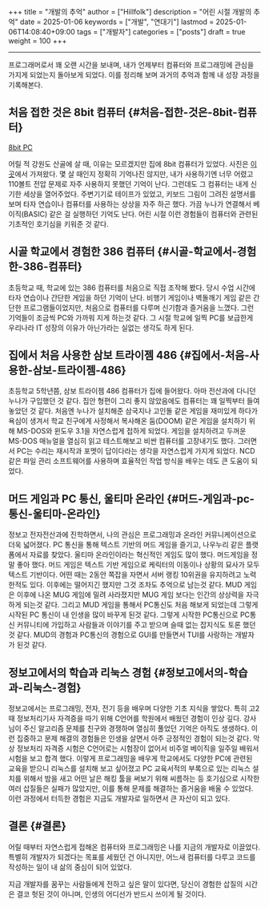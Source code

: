 +++
title = "개발의 추억"
author = ["Hillfolk"]
description = "어린 시절 개발의 추억"
date = 2025-01-06
keywords = ["개발", "연대기"]
lastmod = 2025-01-06T14:08:40+09:00
tags = ["개발자"]
categories = ["posts"]
draft = true
weight = 100
+++

---

프로그래머로서 꽤 오랜 시간을 보내며, 내가 언제부터 컴퓨터와 프로그래밍에 관심을 가지게 되었는지 돌아보게 되었다. 이를 정리해 보며 과거의 추억과 함께 내 성장 과정을 기록해본다.


## 처음 접한 것은 8bit 컴퓨터 {#처음-접한-것은-8bit-컴퓨터}

[8bit PC](/ox-hugo/8bit_pc.jpeg)

어릴 적 강원도 산골에 살 때, 이유는 모르겠지만 집에 8bit 컴퓨터가 있었다. 사진은 [이곳](https://solarguy.tistory.com/191)에서 가져왔다. 몇 살 때인지 정확히 기억나진 않지만, 내가 사용하기엔 너무 어렸고 110볼트 전압 문제로 자주 사용하지 못했던 기억이 난다.
그런데도 그 컴퓨터는 내게 신기한 세상을 열어주었다. 주변기기로 테이프가 있었고, 키보드 그림이 그려진 설명서를 보며 타자 연습이나 컴퓨터를 사용하는 상상을 자주 하곤 했다. 가끔 누나가 연결해서 베이직(BASIC) 같은 걸 실행하던 기억도 난다. 어린 시절 이런 경험들이 컴퓨터와 관련된 기초적인 호기심을 키워준 것 같다.


## 시골 학교에서 경험한 386 컴퓨터 {#시골-학교에서-경험한-386-컴퓨터}

초등학교 때, 학교에 있는 386 컴퓨터를 처음으로 직접 조작해 봤다. 당시 수업 시간에 타자 연습이나 간단한 게임을 하던 기억이 난다. 비행기 게임이나 벽돌깨기 게임 같은 간단한 프로그램들이었지만, 처음으로 컴퓨터를 다루며 신기함과 즐거움을 느꼈다. 그런 기억들이 조금씩 PC와 가까워 지게 하는것 같다. 그 시절 학교에 일찍 PC를 보급한게 우리나라 IT 성장의 이유가 아닌가라는 실없는 생각도 하게 된다.


## 집에서 처음 사용한 삼보 트라이젬 486 {#집에서-처음-사용한-삼보-트라이젬-486}

초등학교 5학년쯤, 삼보 트라이젬 486 컴퓨터가 집에 들어왔다. 아마 전산과에 다니던 누나가 구입했던 것 같다. 집안 형편이 그리 좋지 않았음에도 컴퓨터는 꽤 일찍부터 들여놓았던 것 같다.
처음엔 누나가 설치해준 삼국지나 고인돌 같은 게임을 재미있게 하다가 욕심이 생겨서 학교 친구에게 사정해서 복사해온 둠(DOOM) 같은 게임을 설치하기 위해 MS-DOS와 윈도우 3.1을 자연스럽게 접하게 되었다. 게임을 설치하려고 두꺼운 MS-DOS 매뉴얼을 열심히 읽고 테스트해보고 비싼 컴퓨터를 고장내기도 했다. 그러면서 PC는 수리는 재시작과 포멧이 답이다라는 생각을 자연스럽게 가지게 되었다. NCD 같은 파일 관리 소프트웨어를 사용하며 효율적인 작업 방식을 배우는 데도 큰 도움이 되었다.


## 머드 게임과 PC 통신, 울티마 온라인 {#머드-게임과-pc-통신-울티마-온라인}

정보고 전자전산과에 진학하면서, 나의 관심은 프로그래밍과 온라인 커뮤니케이션으로 더욱 넓어졌다. PC 통신을 통해 텍스트 기반의 머드 게임을 즐기고, 나우누리 같은 플랫폼에서 자료를 찾았다. 울티마 온라인이라는 혁신적인 게임도 많이 했다.
머드게임을 정말 좋아 했다. 머드 게임은 텍스트 기반 게임으로 케릭터의 이동이나 상황의 묘사가 모두 텍스트 기반이다. 어떤 때는 2동안 쪽잡을 자면서 서버 랭킹 10위권을 유지하려고 노력한적도 있다. 이후에는 떨어지긴 했지만 그것 조차도 추억으로 남는것 같다. MUD 게임은 이후에 나온 MUG 게임에 밀려 사라졌지만 MUG 게임 보다는 인간의 상상력을 자극하게 되는것 같다. 그리고 MUD 게임을 통해서 PC통신도 처음 해보게 되었는데 그렇게 시작된 PC 통신이 내 인생을 많이 바꾸게 된것 같다. 그렇게 시작한 PC통신으로 PC통신 커뮤니티에 가입하고 사람들과 이야기를 주고 받으며 슬때 없는 잡지식도 토론 했던것 같다. MUD의 경험과 PC통신의 경험으로 GUI를 만들면서 TUI를 사랑하는 개발자가 된것 같다.


## 정보고에서의 학습과 리눅스 경험 {#정보고에서의-학습과-리눅스-경험}

정보고에서는 프로그래밍, 전자, 전기 등을 배우며 다양한 기초 지식을 쌓았다. 특히 고2 때 정보처리기사 자격증을 따기 위해 C언어를 학원에서 배웠던 경험이 인상 깊다. 강사님이 주신 알고리즘 문제를 친구와 경쟁하며 열심히 풀었던 기억은 아직도 생생하다. 이런 집중하고 문제 해결의 경험들은 인생을 살면서 아주 긍정적인 경험이 되는것 같다. 막상 정보처리 자격증 시험은 C언어로는 시험장이 없어서 비주얼 베이직을 일주일 배워서 시험을 보고 합격 했다.
이렇게 프로그래밍을 배우게 학교에서도 다양한 PC에 관련된 교육을 받으니 리눅스를 설치해 보고 싶어졌고 PC 교육서적의 부록으로 있는 리눅스 설치를 위해서 밤을 새고 어떤 날은 해킹 툴을 써보기 위해 씨름하는 등 호기심으로 시작한 여러 삽질들은 실패가 많았지만, 이를 통해 문제를 해결하는 즐거움을 배울 수 있었다. 이런 과정에서 터득한 경험은 지금도 개발자로 일하면서 큰 자산이 되고 있다.


## 결론 {#결론}

어릴 때부터 자연스럽게 접해온 컴퓨터와 프로그래밍은 나를 지금의 개발자로 이끌었다. 특별히 개발자가 되겠다는 목표를 세웠던 건 아니지만, 어느새 컴퓨터를 다루고 코드를 작성하는 일이 내 삶의 중심이 되어 있었다.

지금 개발자를 꿈꾸는 사람들에게 전하고 싶은 말이 있다면, 당신이 경험한 삽질의 시간은 결코 헛된 것이 아니며, 인생의 어디선가 반드시 쓰이게 될 것이다.
